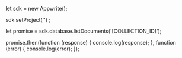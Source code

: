 let sdk = new Appwrite();

sdk
    setProject('')
;

let promise = sdk.database.listDocuments('[COLLECTION_ID]');

promise.then(function (response) {
    console.log(response);
}, function (error) {
    console.log(error);
});